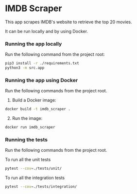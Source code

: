 # IMDB Scraper

This app scrapes IMDB's website to retrieve the top 20 movies. 

It can be run locally and by using Docker. 


### Running the app locally

Run the following command from the project root:

```bash
pip3 install -r ./requirements.txt
python3 -m src.app
```


### Running the app using Docker

Run the following commands from the project root.

1. Build a Docker image:

```bash
docker build -t imdb_scraper .
```

2. Run the image:

```bash
docker run imdb_scraper
```

### Running the tests

Run the following commands from the project root.

To run all the unit tests

```bash
pytest --cov=./tests/unit/
```

To run all the integration tests

```bash
pytest --cov=./tests/integration/
```

